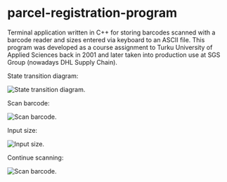 # parcel-registration-program
Terminal application written in C++ for storing barcodes scanned with a barcode reader and sizes entered via keyboard to an ASCII file. This program was developed as a course assignment to Turku University of Applied Sciences back in 2001 and later taken into production use at SGS Group (nowadays DHL Supply Chain).

State transition diagram:

![State transition diagram.](https://github.com/markarja/mandelbrot/blob/main/images/state-transition-diagram.jpg)

Scan barcode:

![Scan barcode.](https://github.com/markarja/mandelbrot/blob/main/images/input-barcode.jpg)

Input size:

![Input size.](https://github.com/markarja/mandelbrot/blob/main/images/input-size.jpg)

Continue scanning:

![Scan barcode.](https://github.com/markarja/mandelbrot/blob/main/images/continue-scanning.jpg)
